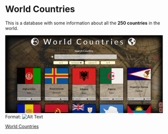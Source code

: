 # World Countries 

This is a database with some information about all the **250 countries** in the world.

![GitHub Logo](/images/preview.png)
Format: ![Alt Text](url)

[World Countries](https://world-countries-database.netlify.app/ "World Countries")





